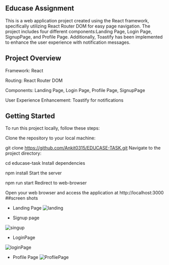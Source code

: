 ## Educase  Assignment
This is a web application project created using the React framework, specifically utilizing React Router DOM for easy page navigation. The project includes four different components:Landing Page, Login Page, SignupPage, and  Profile Page. Additionally, Toastify has been implemented to enhance the user experience with notification messages.

## Project Overview
Framework: React

Routing: React Router DOM

Components: Landing Page,
            Login Page,
            Profile Page,
            SignupPage

User Experience Enhancement: Toastify for notifications

## Getting Started
To run this project locally, follow these steps:

Clone the repository to your local machine:

  git clone https://github.com/Ankit0315/EDUCASE-TASK.git
Navigate to the project directory:

  cd educase-task
Install dependencies

  npm install
Start the server

  npm run start
Redirect to web-browser

Open your web browser and access the application at http://localhost:3000
##screen shots
* Landing Page
![landing](https://github.com/Ankit0315/EDUCASE-TASK/assets/117643219/487b01ea-8bf3-4b30-b6ff-c393edb26a2d)

* Signup page

![singup](https://github.com/Ankit0315/EDUCASE-TASK/assets/117643219/9c0c9493-0440-411f-9e6f-577466b3d6c7)

 * LoginPage
   
![loginPage](https://github.com/Ankit0315/EDUCASE-TASK/assets/117643219/8eb9c779-704a-4059-b21e-306608c0f7bd)

* Profile Page
  ![ProfliePage](https://github.com/Ankit0315/EDUCASE-TASK/assets/117643219/c862a09f-5c58-4222-bfc2-ac318110761d)

